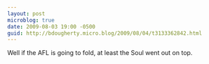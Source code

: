 ```yaml
---
layout: post
microblog: true
date: 2009-08-03 19:00 -0500
guid: http://bdougherty.micro.blog/2009/08/04/t3133362842.html
---
```

Well if the AFL is going to fold, at least the Soul went out on top.
